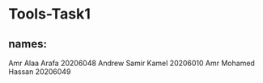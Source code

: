 # Tools-Task1
## names:
   Amr Alaa Arafa      20206048
   Andrew Samir Kamel  20206010
   Amr Mohamed Hassan  20206049
